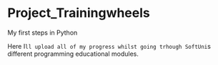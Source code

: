 # Project_Trainingwheels
My first steps in Python

Here I`ll upload all of my progress whilst going trhough SoftUni`s different programming educational modules.
